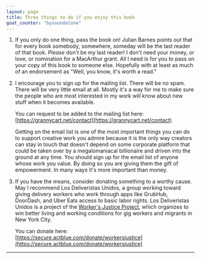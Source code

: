 ```yaml
---
layout: page
title: Three things to do if you enjoy this book
goat_counter: "bysoundalone" 
---
```


[//]: # (./what-to-do-if-you-enjoyed-the-book.md)

[//]: # (This page is just copied from the manuscript directory of the source repo)

[//]: # (This is the page with contact information, which goes at the front or the back of the book, depending on format. See Makefile.)



1. If you only do one thing, pass the book on! Julian Barnes points out that for every book somebody, somewhere, someday will be the last reader of that book. _Please_ don't be my last reader! I don't need your money, or love, or nomination for a MacArthur grant. All I need is for you to pass on your copy of this book to someone else. Hopefully with at least as much of an endorsement as "Well, you know, it's worth a read."

2. I encourage you to sign up for the mailing list. There will be no spam. There will be very little email at all. Mostly it's a way for me to make sure the people who are most interested in my work will know about new stuff when it becomes available. 

    You can request to be added to the mailing list here:  
    [https://grannycart.net/contact](https://grannycart.net/contact)

    Getting on the email list is one of the most important things you can do to support creative work you admire because it is the only way creators can stay in touch that doesn't depend on some corporate platform that could be taken over by a megalomaniacal billionaire and driven into the ground at any time. You should sign up for the email list of anyone whose work you value. By doing so you are giving them the gift of empowerment. In many ways it's more important than money.

3. If you have the means, consider donating something to a worthy cause. May I recommend Los Deliveristas Unidos, a group working toward giving delivery workers who work through apps like GrubHub, DoorDash, and Uber Eats access to basic labor rights. Los Deliveristas Unidos is a project of the [Worker's Justice Project](http://www.workersjustice.org/workers-justice-project), which organizes to win better living and working conditions for gig workers and migrants in New York City. 

    You can donate here:   
    [https://secure.actblue.com/donate/workersjustice](https://secure.actblue.com/donate/workersjustice)
 


--------------------------------------------------------------------------------


